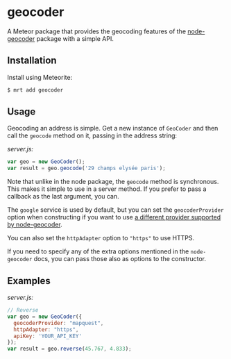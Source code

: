 geocoder
=========================

A Meteor package that provides the geocoding features of the [node-geocoder](https://github.com/nchaulet/node-geocoder) package with a simple API.

## Installation

Install using Meteorite:

```bash
$ mrt add geocoder
```

## Usage

Geocoding an address is simple. Get a new instance of `GeoCoder` and then call the `geocode` method on it, passing in the address string:

*server.js:*

```js
var geo = new GeoCoder();
var result = geo.geocode('29 champs elysée paris');
```

Note that unlike in the node package, the `geocode` method is synchronous. This makes it simple to use in a server method. If you prefer to pass a callback as the last argument, you can.

The `google` service is used by default, but you can set the `geocoderProvider` option when constructing if you want to use [a different provider supported by node-geocoder](https://github.com/nchaulet/node-geocoder#geocoder-provider).

You can also set the `httpAdapter` option to `"https"` to use HTTPS.

If you need to specify any of the extra options mentioned in the `node-geocoder` docs, you can pass those also as options to the constructor.

## Examples

*server.js:*

```js
// Reverse
var geo = new GeoCoder({
  geocoderProvider: "mapquest",
  httpAdapter: "https",
  apiKey: 'YOUR_API_KEY'
});
var result = geo.reverse(45.767, 4.833);
```